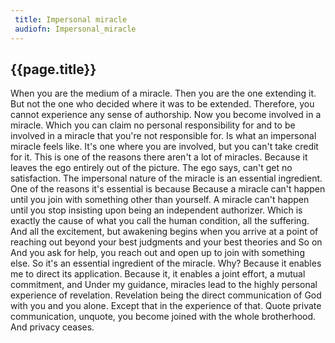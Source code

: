 ```yaml
---
 title: Impersonal miracle
 audiofn: Impersonal_miracle
---
```


## {{page.title}}

When you are the medium of a miracle. Then you are the one extending it.
But not the one who decided where it was to be extended. Therefore, you
cannot experience any sense of authorship. Now you become involved in a
miracle. Which you can claim no personal responsibility for and to be
involved in a miracle that you're not responsible for. Is what an
impersonal miracle feels like. It's one where you are involved, but you
can't take credit for it. This is one of the reasons there aren't a lot
of miracles. Because it leaves the ego entirely out of the picture. The
ego says, can't get no satisfaction. The impersonal nature of the
miracle is an essential ingredient. One of the reasons it's essential is
because Because a miracle can't happen until you join with something
other than yourself. A miracle can't happen until you stop insisting
upon being an independent authorizer. Which is exactly the cause of what
you call the human condition, all the suffering. And all the excitement,
but awakening begins when you arrive at a point of reaching out beyond
your best judgments and your best theories and So on And you ask for
help, you reach out and open up to join with something else. So it's an
essential ingredient of the miracle. Why? Because it enables me to
direct its application. Because it, it enables a joint effort, a mutual
commitment, and Under my guidance, miracles lead to the highly personal
experience of revelation. Revelation being the direct communication of
God with you and you alone. Except that in the experience of that. Quote
private communication, unquote, you become joined with the whole
brotherhood. And privacy ceases.

